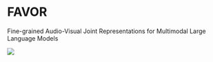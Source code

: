 # FAVOR
Fine-grained Audio-Visual Joint Representations for Multimodal Large Language Models

<a href='https://77a6d479f0523fbc7e.gradio.live'><img src='https://img.shields.io/badge/gradio-demo-blue'></a>
